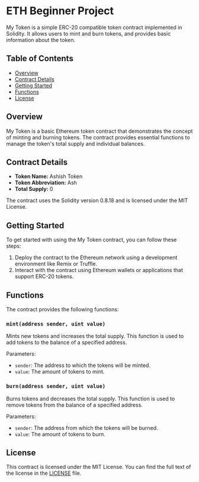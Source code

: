 # ETH Beginner Project

My Token is a simple ERC-20 compatible token contract implemented in Solidity. It allows users to mint and burn tokens, and provides basic information about the token.

## Table of Contents

- [Overview](#overview)
- [Contract Details](#contract-details)
- [Getting Started](#getting-started)
- [Functions](#functions)
- [License](#license)

## Overview

My Token is a basic Ethereum token contract that demonstrates the concept of minting and burning tokens. The contract provides essential functions to manage the token's total supply and individual balances.

## Contract Details

- **Token Name:** Ashish Token
- **Token Abbreviation:** Ash
- **Total Supply:** 0

The contract uses the Solidity version 0.8.18 and is licensed under the MIT License.

## Getting Started

To get started with using the My Token contract, you can follow these steps:

1. Deploy the contract to the Ethereum network using a development environment like Remix or Truffle.
2. Interact with the contract using Ethereum wallets or applications that support ERC-20 tokens.

## Functions

The contract provides the following functions:

### `mint(address sender, uint value)`

Mints new tokens and increases the total supply. This function is used to add tokens to the balance of a specified address.

Parameters:
- `sender`: The address to which the tokens will be minted.
- `value`: The amount of tokens to mint.

### `burn(address sender, uint value)`

Burns tokens and decreases the total supply. This function is used to remove tokens from the balance of a specified address.

Parameters:
- `sender`: The address from which the tokens will be burned.
- `value`: The amount of tokens to burn.

## License

This contract is licensed under the MIT License. You can find the full text of the license in the [LICENSE](LICENSE) file.
